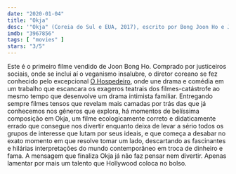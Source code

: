 ```yaml
---
date: "2020-01-04"
title: "Okja"
desc: '"Okja" (Coreia do Sul e EUA, 2017), escrito por Bong Joon Ho e Jon Ronson, dirigido por Bong Joon Ho, com Tilda Swinton, Sheena Kamal e Michael Mitton. Vi na Netflix.'
imdb: "3967856"
tags: [ "movies" ]
stars: "3/5"
---
```

Este é o primeiro filme vendido de Joon Bong Ho. Comprado por justiceiros sociais, onde se inclui aí o veganismo insalubre, o diretor coreano se fez conhecido pelo excepcional [O Hospedeiro](/o-hospedeiro), onde une drama e comédia em um trabalho que escancara os exageros teatrais dos filmes-catástrofe ao mesmo tempo que desenvolve um drama intimista familiar. Entregando sempre filmes tensos que revelam mais camadas por trás das que já conhecemos nos gêneros que explora, há momentos de belíssima composição em Okja, um filme ecologicamente correto e didaticamente errado que consegue nos divertir enquanto deixa de levar a sério todos os grupos de interesse que lutam por seus ideais, e que começa a desabar no exato momento em que resolve tomar um lado, descartando as fascinantes e hilárias interpretações do mundo contemporâneo em troca de dinheiro e fama. A mensagem que finaliza Okja já não faz pensar nem divertir. Apenas lamentar por mais um talento que Hollywood coloca no bolso.

